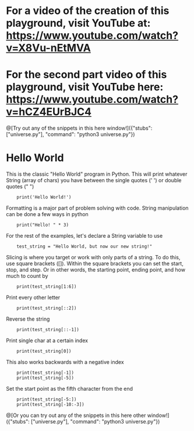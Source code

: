 # For a video of the creation of this playground, visit YouTube at: https://www.youtube.com/watch?v=X8Vu-nEtMVA

# For the second part video of this playground, visit YouTube here: https://www.youtube.com/watch?v=hCZ4EUrBJC4

@[Try out any of the snippets in this here window!]({"stubs": ["universe.py"], "command": "python3 universe.py"})

# Hello World


   This is the classic "Hello World" program in Python. This will 
   print whatever String (array of chars) you have between the single 
   quotes (' ') or double quotes (" ")
        
        print('Hello World!')

   Formatting is a major part of problem solving with code. String
   manipulation can be done a few ways in python
        
        print("Hello! " * 3)
        
   For the rest of the examples, let's declare a String variable to use

        test_string = "Hello World, but now our new string!"

   Slicing is where you target or work with only parts of a string.
   To do this, use square brackets ([]). Within the square 
   brackets you can set the start, stop, and step. Or in other 
   words, the starting point, ending point, and how much to count by
        
        print(test_string[1:6])

   Print every other letter
        
        print(test_string[::2])

   Reverse the string
        
        print(test_string[::-1])

   Print single char at a certain index 
        
        print(test_string[0])

   This also works backwards with a negative index
        
        print(test_string[-1])
        print(test_string[-5])

   Set the start point as the fifth character from the end
        
        print(test_string[-5:])
        print(test_string[-10:-3])
        

@[Or you can try out any of the snippets in this here other window!]({"stubs": ["universe.py"], "command": "python3 universe.py"})


